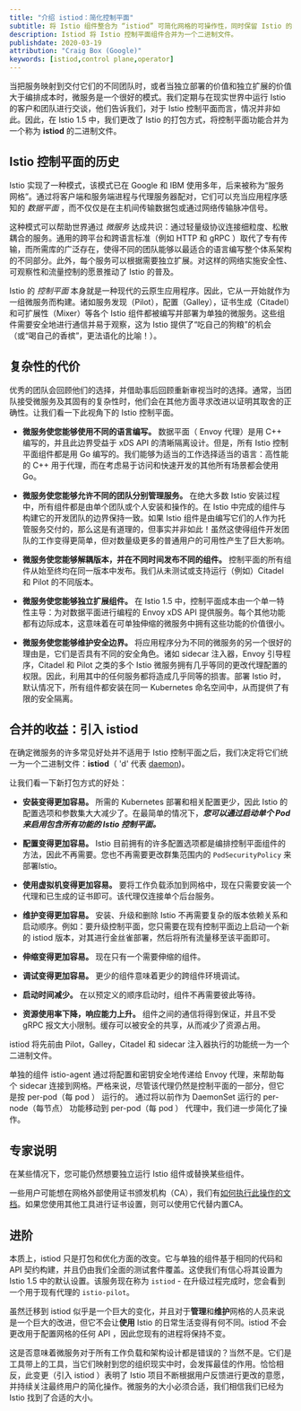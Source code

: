 ```yaml
---
title: "介绍 istiod：简化控制平面"
subtitle: 将 Istio 组件整合为 “istiod” 可简化网格的可操作性，同时保留 Istio 的强大功能
description: Istiod 将 Istio 控制平面组件合并为一个二进制文件。
publishdate: 2020-03-19
attribution: "Craig Box (Google)"
keywords: [istiod,control plane,operator]
---
```


当把服务映射到交付它们的不同团队时，或者当独立部署的价值和独立扩展的价值大于编排成本时，微服务是一个很好的模式。我们定期与在现实世界中运行 Istio 的客户和团队进行交谈，他们告诉我们，对于 Istio 控制平面而言，情况并非如此。因此，在 Istio 1.5 中，我们更改了 Istio 的打包方式，将控制平面功能合并为一个称为 **istiod** 的二进制文件。

## Istio 控制平面的历史

Istio 实现了一种模式，该模式已在 Google 和 IBM 使用多年，后来被称为“服务网格”。通过将客户端和服务端进程与代理服务器配对，它们可以充当应用程序感知的 _数据平面_ ，而不仅仅是在主机间传输数据包或通过网络传输脉冲信号。

这种模式可以帮助世界通过 _微服务_ 达成共识：通过轻量级协议连接细粒度、松散耦合的服务。通用的跨平台和跨语言标准（例如 HTTP 和 gRPC ）取代了专有传输，而所需库的广泛存在，使得不同的团队能够以最适合的语言编写整个体系架构的不同部分。此外，每个服务可以根据需要独立扩展。对这样的网络实施安全性、可观察性和流量控制的愿景推动了 Istio 的普及。

Istio 的 _控制平面_ 本身就是一种现代的云原生应用程序。因此，它从一开始就作为一组微服务而构建。诸如服务发现（Pilot），配置（Galley），证书生成（Citadel）和可扩展性（Mixer）等各个 Istio 组件都被编写并部署为单独的微服务。这些组件需要安全地进行通信并易于观察，这为 Istio 提供了“吃自己的狗粮”的机会（或“喝自己的香槟”，更法语化的比喻！）。

## 复杂性的代价

优秀的团队会回顾他们的选择，并借助事后回顾重新审视当时的选择。通常，当团队接受微服务及其固有的复杂性时，他们会在其他方面寻求改进以证明其取舍的正确性。让我们看一下此视角下的 Istio 控制平面。

- **微服务使您能够使用不同的语言编写。** 数据平面（ Envoy 代理）是用 C++ 编写的，并且此边界受益于 xDS API 的清晰隔离设计。但是，所有 Istio 控制平面组件都是用 Go 编写的。我们能够为适当的工作选择适当的语言：高性能的 C++ 用于代理，而在考虑易于访问和快速开发的其他所有场景都会使用 Go。

- **微服务使您能够允许不同的团队分别管理服务。** 在绝大多数 Istio 安装过程中，所有组件都是由单个团队或个人安装和操作的。在 Istio 中完成的组件与构建它的开发团队的边界保持一致。如果 Istio 组件是由编写它们的人作为托管服务交付的，那么这是有道理的，但事实并非如此！虽然这使得组件开发团队的工作变得更简单，但对数量级更多的普通用户的可用性产生了巨大影响。

- **微服务使您能够解耦版本，并在不同时间发布不同的组件。** 控制平面的所有组件从始至终均在同一版本中发布。我们从未测试或支持运行（例如）Citadel 和 Pilot 的不同版本。

- **微服务使您能够独立扩展组件。** 在 Istio 1.5 中，控制平面成本由一个单一特性主导：为对数据平面进行编程的 Envoy xDS API 提供服务。每个其他功能都有边际成本，这意味着在可单独伸缩的微服务中拥有这些功能的价值很小。

- **微服务使您能够维护安全边界。** 将应用程序分为不同的微服务的另一个很好的理由是，它们是否具有不同的安全角色。诸如 sidecar 注入器，Envoy 引导程序，Citadel 和 Pilot 之类的多个 Istio 微服务拥有几乎等同的更改代理配置的权限。因此，利用其中的任何服务都将造成几乎同等的损害。部署 Istio 时，默认情况下，所有组件都安装在同一 Kubernetes 命名空间中，从而提供了有限的安全隔离。

## 合并的收益：引入 istiod

在确定微服务的许多常见好处并不适用于 Istio 控制平面之后，我们决定将它们统一为一个二进制文件：**istiod**（ 'd' 代表 [daemon](https://en.wikipedia.org/wiki/Daemon_%28computing%29))。

让我们看一下新打包方式的好处：

- **安装变得更加容易。** 所需的 Kubernetes 部署和相关配置更少，因此 Istio 的配置选项和参数集大大减少了。在最简单的情况下，**_您可以通过启动单个 Pod 来启用包含所有功能的 Istio 控制平面。_**

- **配置变得更加容易。** Istio 目前拥有的许多配置选项都是编排控制平面组件的方法，因此不再需要。您也不再需要更改群集范围内的 `PodSecurityPolicy` 来部署Istio。

- **使用虚拟机变得更加容易。** 要将工作负载添加到网格中，现在只需要安装一个代理和已生成的证书即可。该代理仅连接单个后台服务。

- **维护变得更加容易。** 安装、升级和删除 Istio 不再需要复杂的版本依赖关系和启动顺序。例如：要升级控制平面，您只需要在现有控制平面边上启动一个新的 istiod 版本，对其进行金丝雀部署，然后将所有流量移至该平面即可。

- **伸缩变得更加容易。** 现在只有一个需要伸缩的组件。

- **调试变得更加容易。** 更少的组件意味着更少的跨组件环境调试。

- **启动时间减少。** 在以预定义的顺序启动时，组件不再需要彼此等待。

- **资源使用率下降，响应能力上升。** 组件之间的通信将得到保证，并且不受 gRPC 报文大小限制。缓存可以被安全的共享，从而减少了资源占用。

istiod 将先前由 Pilot，Galley，Citadel 和 sidecar 注入器执行的功能统一为一个二进制文件。

单独的组件 istio-agent 通过将配置和密钥安全地传递给 Envoy 代理，来帮助每个 sidecar 连接到网格。严格来说，尽管该代理仍然是控制平面的一部分，但它是按 per-pod（每 pod ） 运行的。 通过将以前作为 DaemonSet 运行的 per-node（每节点） 功能移动到 per-pod（每 pod ） 代理中，我们进一步简化了操作。

## 专家说明

在某些情况下，您可能仍然想要独立运行 Istio 组件或替换某些组件。

一些用户可能想在网格外部使用证书颁发机构（CA），我们有[如何执行此操作的文档](/docs/tasks/security/plugin-ca-cert/)。如果您使用其他工具进行证书设置，则可以使用它代替内置CA。

## 进阶

本质上，istiod 只是打包和优化方面的改变。它与单独的组件基于相同的代码和 API 契约构建，并且仍由我们全面的测试套件覆盖。这使我们有信心将其设置为 Istio 1.5 中的默认设置。该服务现在称为 `istiod` - 在升级过程完成时，您会看到一个用于现有代理的 `istio-pilot`。

虽然迁移到 istiod 似乎是一个巨大的变化，并且对于**管理**和**维护**网格的人员来说是一个巨大的改进，但它不会让**使用** Istio 的日常生活变得有何不同。istiod 不会更改用于配置网格的任何 API ，因此您现有的进程将保持不变。

这是否意味着微服务对于所有工作负载和架构设计都是错误的？当然不是。它们是工具带上的工具，当它们映射到您的组织现实中时，会发挥最佳的作用。恰恰相反，此变更（引入 istiod ）表明了 Istio 项目不断根据用户反馈进行更改的意愿，并持续关注最终用户的简化操作。微服务的大小必须合适，我们相信我们已经为 Istio 找到了合适的大小。
